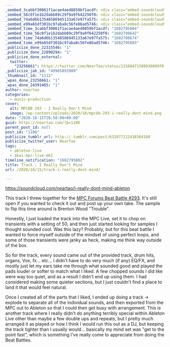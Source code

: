 ```yaml
---
_oembed_3cabbf30861f1acae4aed0859bf1acdf: <div class="embed-soundcloud"><iframe title="MPC BB 293 - I Really Don&#039;t Mind by NearTao" width="584" height="400" scrolling="no" frameborder="no" src="https://w.soundcloud.com/player/?visual=true&url=https%3A%2F%2Fapi.soundcloud.com%2Ftracks%2F909980209&show_artwork=true&maxwidth=584&maxheight=876&dnt=1"></iframe></div>
_oembed_56c0f1e1b2dabb89c29f9a9f642250f0: <div class="embed-soundcloud"><iframe title="MPC BB 293 - I Really Don&#039;t Mind by NearTao" width="500" height="400" scrolling="no" frameborder="no" src="https://w.soundcloud.com/player/?visual=true&url=https%3A%2F%2Fapi.soundcloud.com%2Ftracks%2F909980209&show_artwork=true&maxwidth=500&maxheight=750&dnt=1"></iframe></div>
_oembed_74a6d6b13548586945133a67e97fa575: <div class="embed-soundcloud"><iframe title="MPC BB 293 - I Really Don&#039;t Mind by NearTao" width="750" height="400" scrolling="no" frameborder="no" src="https://w.soundcloud.com/player/?visual=true&url=https%3A%2F%2Fapi.soundcloud.com%2Ftracks%2F909980209&show_artwork=true&maxwidth=750&maxheight=1000&dnt=1"></iframe></div>
_oembed_e99a65df301bc97aba8c56fe86ad5746: <div class="embed-soundcloud"><iframe title="MPC BB 293 - I Really Don&#039;t Mind by NearTao" width="940" height="400" scrolling="no" frameborder="no" src="https://w.soundcloud.com/player/?visual=true&url=https%3A%2F%2Fapi.soundcloud.com%2Ftracks%2F909980209&show_artwork=true&maxwidth=940&maxheight=1000&dnt=1"></iframe></div>
_oembed_time_3cabbf30861f1acae4aed0859bf1acdf: "1602795804"
_oembed_time_56c0f1e1b2dabb89c29f9a9f642250f0: "1602799642"
_oembed_time_74a6d6b13548586945133a67e97fa575: "1602708674"
_oembed_time_e99a65df301bc97aba8c56fe86ad5746: "1602795803"
_publicize_done_22315546: "1"
_publicize_done_22890294: "1"
_publicize_done_external:
  twitter:
    "23256661": https://twitter.com/NearTao/status/1316847158893608970
_publicize_job_id: "49965893909"
_thumbnail_id: "1112"
_wpas_done_23256661: "1"
_wpas_done_24391465: "1"
author: neartao
categories:
  - music-production
cover:
  alt: MPCBB 293 - I Really Don't Mind
  image: /wp-content/uploads/2020/10/mpcbb-293-i-really-dont-mind.png
date: "2020-10-15T20:50:00+00:00"
guid: https://neartao.com/?p=1106
parent_post_id: null
post_id: "1106"
publicize_tumblr_url: http://.tumblr.com/post/632077212438364160
publicize_twitter_user: NearTao
tags:
  - ableton-live
  - akai-mpc-live-mk2
timeline_notification: "1602795802"
title: Track - I Really Don't Mind
url: /2020/10/15/track-i-really-dont-mind/

---
```

https://soundcloud.com/neartao/i-really-dont-mind-ableton

This track I threw together for the [MPC Forums Beat Battle #293](https://www.mpc-forums.com/viewtopic.php?f=40&t=204552). It's still open if you wanted to check it out and post up your own take. The sample to flip this time around is Brenton Wood "Trouble".

Honestly, I just loaded the track into the MPC Live, set it to chop on transients with a setting of 50, and then just started looking for samples I thought sounded cool. Was this lazy? Probably, but for this beat battle I wanted to force myself outside of the mindset of using perfect loops, and some of those transients were janky as heck, making me think way outside of the box.

So for the track, every sound came out of the provided track, drum hits, organs, Vox, fx... etc... I didn't have to do very much (if any) EQ/FX, and mostly just let my ears take me through what sounded good and played the pads louder or softer to match what I liked. A few chopped sounds I did like were way too quiet, and as a result I didn't end up using them. I had considered making some quieter sections, but I just couldn't find a place to land it that would feel natural.

Once I created all of the parts that I liked, I ended up doing a track -> explode to separate all of the individual sounds, and then exported from the MPC out to Ableton so that I could then get busy with arrangement. This is another track where I really didn't do anything terribly special within Ableton Live other than maybe a few double ups and repeats, but I pretty much arranged it as played or how I think I would run this out as a DJ, but keeping the track tighter than I usually would... basically my mind set was "get to the point fast", which is something I've really come to appreciate from doing the Beat Battles.
